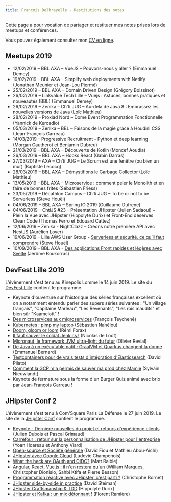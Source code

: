 ```yaml
---
title: François Delbrayelle - Restitutions des notes
---
```


Cette page a pour vocation de partager et restituer mes notes prises lors de meetups et conférences.

Vous pouvez également consulter mon [CV en ligne](https://francois-delbrayelle.fr).

## Meetups 2019

- 12/02/2019 – BBL AXA – VueJS – Pouvons-nous y aller ? (Emmanuel Demey)
- 19/02/2019 – BBL AXA – Simplify web deployments with Netlify (Jonathan Meunier et Jean-Lou Piermé)
- 25/02/2019 – BBL AXA – Domain Driven Design (Grégory Boissinot)
- 26/02/2019 – Linkvalue Tech Lille – Vuejs : Astuces, bonnes pratiques et nouveautés (BBL) (Emmanuel Demey)
- 26/02/2019 – Zenika – Ch’ti JUG – Au-delà de Java 8 : Embrassez les nouvelles versions de Java (Loïc Mathieu)
- 28/02/2019 – Proxiad Nord – Dome Event Programmation Fonctionnelle (Yannick de Kercadio)
- 05/03/2019 – Zenika – BBL – Faisons de la magie grâce à Houdini CSS (Jean-François Garreau)
- 14/03/2019 – Progressive Recruitment - Python et deep learning (Morgan Gautherot et Benjamin Dubreu)
- 21/03/2019 – BBL AXA – Découverte de Kotlin (Moncef Aoudia)
- 26/03/2019 – BBL AXA – Hooks React (Gabin Darras)
- 27/03/2019 – AXA – Ch’ti JUG – Le Scrum est une fenêtre (ou bien un mur) (Baptiste Lecocq)
- 28/03/2019 – BBL AXA – Démystifions le Garbage Collector (Loïc Mathieu)
- 13/05/2019 – BBL AXA – Microservice  : comment peler le Monolith et en faire de bonnes frites (Sébastien Friess)
- 23/05/2019 – Décathlon Campus – Ch’ti JUG – To be or not to be Serverless (Steve Houël)
- 04/06/2019 – BBL AXA – Spring IO 2019 (Guillaume Dufrene)
- 04/06/2019 – ChtiJS #23 – Présentation JHipster (Julien Sadaoui) – Plein la Vue avec JHipster (Hippolyte Durix) et Front-End deserves Clean Code (Thomas Ferro et Édouard Cattez)
- 12/06/2019 – Zenika  - NightClazz – Créons notre première API avec NestJS (Aurélien Loyer)
- 19/06/2019 – Lille AWS User Group - [Serverless et sécurité, ce qu’il faut comprendre](serverless-securite.md) (Steve Houël)
- 10/09/2019 – BBL AXA - [Des applications Front rapides et légères avec Svelte](svelte.md) (Jérôme Boukorras)

## DevFest Lille 2019

L'évènement s'est tenu au Kinepolis Lomme le 14 juin 2019. Le site du [DevFest Lille](https://devfest.gdglille.org) contient le programme.

- Keynote d'ouverture sur l'historique des séries françaises excellent où on a notamment entendu parler des supers séries suivantes : "Un village français", "Capitaine Marleau", "Les Revenants", "Les rois maudits" et bien sûr "Kaamelott" !
- [Des microservices aux migroservices](devfestlille2019/migroservices.md) (François Teychené)
- [Kubernetes : pimp my laptop](devfestlille2019/kubernetes.md) (Sébastien Nahélou)
- [Doom, gloom or loom](devfestlille2019/fibers-continuations.md) (Rémi Forax)
- [Il faut sauver le soldat Jenkins !](devfestlille2019/jenkins-x.md) (Nicolas de Loof)
- [Micronaut, le framework JVM ultra-light du futur](devfestlille2019/micronaut.md) (Olivier Revial)
- [De Java à un exécutable natif : GraalVM et Quarkus changent la donne](devfestlille2019/quarkus.md) (Emmanuel Bernard)
- [Testcontainers pour de vrais tests d'intégration d'Elasticsearch](devfestlille2019/elastic.md) (David Pilato)
- [Comment la GCP m'a permis de sauver ma prod chez Mamie](devfestlille2019/gcp.md) (Sylvain Nieuwlandt)
- Keynote de fermeture sous la forme d'un Burger Quiz animé avec brio par [Jean-François Garreau](https://twitter.com/jefbinomed) !

## JHipster Conf 2

L'évènement s'est tenu à Com'Square Paris La Défense le 27 juin 2019. Le site de la [JHipster Conf](https://jhipster-conf.github.io) contient le programme.

- [Keynote - Dernière nouvelles du projet et retours d'expérience clients](jhipsterconf2/keynote.md) (Julien Dubois et Pascal Grimaud)
- [Carrefour : retour sur la personnalisation de JHipster pour l'entreprise](jhipsterconf2/carrefour.md) (Yoan Hoareau et Anthony Viard)
- [Open-source et Société générale](jhipsterconf2/oss-sg.md) (David Fiou et Mathieu Abou-Aichi)
- [JHipster avec Google Cloud](jhipsterconf2/gcp.md) (Ludovic Champenois)
- [What the heck are OAuth and OIDC?](jhipsterconf2/oauth-oidc.md) (Matt Raible)
- [Angular, React, Vue.js : il n'en restera qu'un](jhipsterconf2/angular-react-vue.md) (William Marques, Christopher Dionisio, Sahbi Ktifa et Pierre Besson)
- [Programmation réactive avec JHipster, c'est parti ?](jhipsterconf2/prog-reactive.md) (Christophe Bornet)
- [JHipster side-by-side in practice](jhipsterconf2/side-by-side.md) (David Steiman)
- [JHipster Craftsmanship & TDD](jhipsterconf2/craftsmanship.md) (Hippolyte Durix)
- [JHipster et Kafka : un mix détonnant !](jhipsterconf2/kafka.md) (Florent Ramière)
